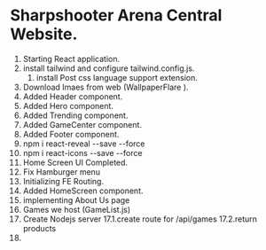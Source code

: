 # Sharpshooter Arena Central Website.

1. Starting React application.
2. install tailwind and configure tailwind.config.js.
   1. install Post css language support extension.
3. Download Imaes from web (WallpaperFlare ).
4. Added Header component.
5. Added Hero component.
6. Added Trending component.
7. Added GameCenter component.
8. Added Footer component.
9. npm i react-reveal --save --force
10. npm i react-icons --save --force
11. Home Screen UI Completed.
12. Fix Hamburger menu
13. Initializing FE Routing.
14. Added HomeScreen component.
15. implementing About Us page
16. Games we host (GameList.js)
17. Create Nodejs server
    17.1.create route for /api/games
    17.2.return products
18.
